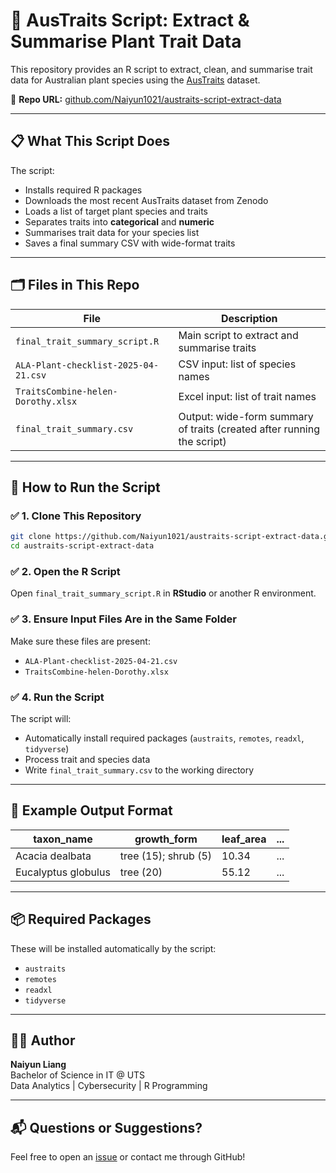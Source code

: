 
# 🌿 AusTraits Script: Extract & Summarise Plant Trait Data

This repository provides an R script to extract, clean, and summarise trait data for Australian plant species using the [AusTraits](https://github.com/traitecoevo/austraits) dataset.

🔗 **Repo URL:** [github.com/Naiyun1021/austraits-script-extract-data](https://github.com/Naiyun1021/austraits-script-extract-data)

---

## 📋 What This Script Does

The script:
- Installs required R packages
- Downloads the most recent AusTraits dataset from Zenodo
- Loads a list of target plant species and traits
- Separates traits into **categorical** and **numeric**
- Summarises trait data for your species list
- Saves a final summary CSV with wide-format traits

---

## 🗂️ Files in This Repo

| File | Description |
|------|-------------|
| `final_trait_summary_script.R` | Main script to extract and summarise traits |
| `ALA-Plant-checklist-2025-04-21.csv` | CSV input: list of species names |
| `TraitsCombine-helen-Dorothy.xlsx` | Excel input: list of trait names |
| `final_trait_summary.csv` | Output: wide-form summary of traits (created after running the script) |

---

## 🚀 How to Run the Script

### ✅ 1. Clone This Repository

```bash
git clone https://github.com/Naiyun1021/austraits-script-extract-data.git
cd austraits-script-extract-data
```

### ✅ 2. Open the R Script

Open `final_trait_summary_script.R` in **RStudio** or another R environment.

### ✅ 3. Ensure Input Files Are in the Same Folder

Make sure these files are present:
- `ALA-Plant-checklist-2025-04-21.csv`
- `TraitsCombine-helen-Dorothy.xlsx`

### ✅ 4. Run the Script

The script will:
- Automatically install required packages (`austraits`, `remotes`, `readxl`, `tidyverse`)
- Process trait and species data
- Write `final_trait_summary.csv` to the working directory

---

## 🧪 Example Output Format

| taxon_name           | growth_form         | leaf_area | ... |
|----------------------|---------------------|-----------|-----|
| Acacia dealbata      | tree (15); shrub (5)| 10.34     | ... |
| Eucalyptus globulus  | tree (20)           | 55.12     | ... |

---

## 📦 Required Packages

These will be installed automatically by the script:

- `austraits`
- `remotes`
- `readxl`
- `tidyverse`

---

## 🙋‍♂️ Author

**Naiyun Liang**  
Bachelor of Science in IT @ UTS  
Data Analytics | Cybersecurity | R Programming

---

## 📬 Questions or Suggestions?

Feel free to open an [issue](https://github.com/Naiyun1021/austraits-script-extract-data/issues) or contact me through GitHub!
